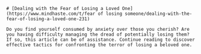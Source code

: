 
    # [Dealing with the Fear of Losing a Loved One](https://www.mindhaste.com/t/fear of losing someone/dealing-with-the-fear-of-losing-a-loved-one-231)

    Do you find yourself consumed by anxiety over those you cherish? Are you having difficulty managing the dread of potentially losing them? If so, this article can be of assistance. Continue reading to discover effective tactics for confronting the terror of losing a beloved one.
    